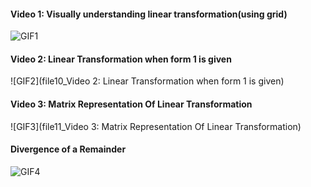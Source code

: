 #### Video 1: Visually understanding linear transformation(using grid)
![GIF1](file9_Video_1:_Visually_understanding_linear_transformation(using_grid).gif)

#### Video 2: Linear Transformation when form 1 is given
![GIF2](file10_Video 2: Linear Transformation when form 1 is given)

#### Video 3: Matrix Representation Of Linear Transformation
![GIF3](file11_Video 3: Matrix Representation Of Linear Transformation)

#### Divergence of a Remainder
![GIF4](file9_Video_1:_Visually_understanding_linear_transformation(using_grid))
